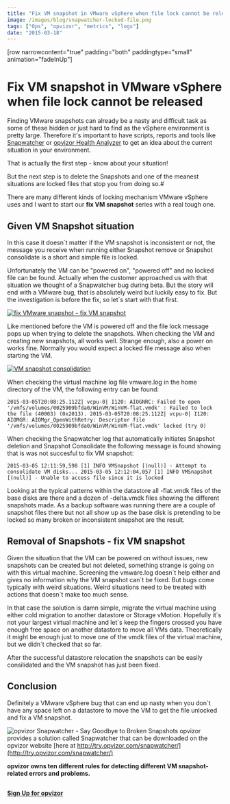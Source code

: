 ```yaml
---
title: "Fix VM snapshot in VMware vSphere when file lock cannot be released"
image: /images/blog/snapwatcher-locked-file.png
tags: ["Ops", "opvizor", "metrics", "logs"]
date: "2015-03-18"
---
```


\[row narrowcontent="true" padding="both" paddingtype="small" animation="fadeInUp"\]

# Fix VM snapshot in VMware vSphere when file lock cannot be released



Finding VMware snapshots can already be a nasty and difficult task as some of these hidden or just hard to find as the vSphere environment is pretty large. Therefore it's important to have scripts, reports and tools like [Snapwatcher](http://try.opvizor.com/snapwatcher) or [opvizor Health Analyzer](https://www.opvizor.com/register) to get an idea about the current situation in your environment.

That is actually the first step - know about your situation!

But the next step is to delete the Snapshots and one of the meanest situations are locked files that stop you from doing so.#

There are many different kinds of locking mechanism VMware vSphere uses and I want to start our **fix VM snapshot** series with a real tough one.

## Given VM Snapshot situation



In this case it doesn´t matter if the VM snapshot is inconsistent or not, the message you receive when running either Snapshot remove or Snapshot consolidate is a short and simple file is locked.

Unfortunately the VM can be "powered on", "powered off" and no locked file can be found. Actually when the customer approached us with that situation we thought of a Snapwatcher bug during beta. But the story will end with a VMware bug, that is absolutely weird but luckily easy to fix. But the investigation is before the fix, so let´s start with that first.

[![fix VMware snapshot - fix VM snapshot](/images/blog/snapwatcher-locked-file.png)](http://try.opvizor.com/snapwatcher)

Like mentioned before the VM is powered off and the file lock message pops up when trying to delete the snapshots. When checking the VM and creating new snapshots, all works well. Strange enough, also a power on works fine. Normally you would expect a locked file message also when starting the VM.

[![VM snapshot consolidation](/images/blog/snapshot-consolidation-300x206.gif "snapshot-consolidation")](https://opvizor.com/wp-content/uploads/snapshot-consolidation.gif "snapshot-consolidation")

When checking the virtual machine log file vmware.log in the home directory of the VM, the following entry can be found:

`2015-03-05T20:08:25.112Z| vcpu-0| I120: AIOGNRC: Failed to open '/vmfs/volumes/0025909bfda0/WinVM/WinVM-flat.vmdk' : Failed to lock the file (40003) (0x2013). 2015-03-05T20:08:25.112Z| vcpu-0| I120: AIOMGR: AIOMgr_OpenWithRetry: Descriptor file '/vmfs/volumes/0025909bfda0/WinVM/WinVM-flat.vmdk' locked (try 0)`



When checking the Snapwatcher log that automatically initiates Snapshot deletion and Snapshot Consolidate the following message is found showing that is was not succesful to fix VM snapshot:

`2015-03-05 12:11:59,598 [1] INFO VMSnapshot [(null)] - Attempt to consolidate VM disks... 2015-03-05 12:12:04,057 [1] INFO VMSnapshot [(null)] - Unable to access file since it is locked`

Looking at the typical patterns within the datastore all -flat.vmdk files of the base disks are there and a dozen of -delta.vmdk files showing the different snapshots made. As a backup software was running there are a couple of snapshot files there but not all show up as the base disk is pretending to be locked so many broken or inconsistent snapshot are the result.

## Removal of Snapshots - fix VM snapshot

Given the situation that the VM can be powered on without issues, new snapshots can be created but not deleted, something strange is going on with this virtual machine. Screening the vmware.log doesn´t help either and gives no information why the VM snapshot can´t be fixed. But bugs come typically with weird situations. Weird situations need to be treated with actions that doesn´t make too much sense.

In that case the solution is damn simple, migrate the virtual machine using either cold migration to another datastore or Storage vMotion. Hopefully it´s not your largest virtual machine and let´s keep the fingers crossed you have enough free space on another datastore to move all VMs data. Theoretically it might be enough just to move one of the vmdk files of the virtual machine, but we didn´t checked that so far.

After the successful datastore relocation the snapshots can be easily consilidated and the VM snapshot has just been fixed.

## Conclusion

Definitely a VMware vSphere bug that can end up nasty when you don´t have any space left on a datastore to move the VM to get the file unlocked and fix a VM snapshot.


![opvizor Snapwatcher - Say Goodbye to Broken Snapshots](/images/blog/snapwatcher_2.png)
opvizor provides a solution called Snapwatcher that can be downloaded on the opvizor website [here at http://try.opvizor.com/snapwatcher/](http://try.opvizor.com/snapwatcher/)

**opvizor owns ten different rules for detecting different VM snapshot-related errors and problems.**

##

[**Sign Up for opvizor**](/register)
